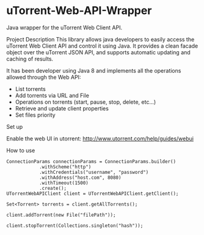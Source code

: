 # uTorrent-Web-API-Wrapper
Java wrapper for the uTorrent Web Client API.

Project Description
This library allows java developers to easily access the uTorrent Web Client API and control it using Java.
It provides a clean facade object over the uTorrent JSON API, and supports automatic updating and caching of results.

It has been developer using Java 8 and implements all the operations allowed through the Web API:

* List torrents
* Add torrents via URL and File
* Operations on torrents (start, pause, stop, delete, etc...)
* Retrieve and update client properties
* Set files priority

Set up

Enable the web UI in utorrent: http://www.utorrent.com/help/guides/webui

How to use

    ConnectionParams connectionParams = ConnectionParams.builder()
                .withScheme("http")
                .withCredentials("username", "password")
                .withAddress("host.com", 8080)
                .withTimeout(1500)
                .create();
    UTorrentWebAPIClient client = UTorrentWebAPIClient.getClient();

    Set<Torrent> torrents = client.getAllTorrents();

    client.addTorrent(new File("filePath"));

    client.stopTorrent(Collections.singleton("hash"));
